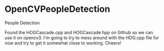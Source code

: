 # OpenCVPeopleDetection

People Detection

Found the HOGCascade.cpp and HOGCascade.hpp on Github so we can use it on opencv3. I'm going to try to mess around with the HOG.cpp file for now and try to get it somewhat close to working. Cheers!
